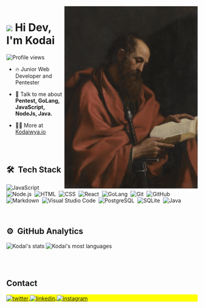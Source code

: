 <img align="right" height="480em" src="./assets/Apostolo_Paulo.jpg"/>
<h1 align="left"><img src="https://raw.githubusercontent.com/kaueMarques/kaueMarques/master/hi.gif" height="30px"> Hi Dev, I'm Kodai </h1>
<p align="left"> <img src="https://komarev.com/ghpvc/?username=Kodaiwya&color=red" alt="Profile views" /> </p>

- 🔥 Junior Web Developer and Pentester

- 💬 Talk to me about **Pentest, GoLang, JavaScript, NodeJs, Java.**

- 👨‍💻 More at [Kodaiwya.io](https://Kodaiwya.github.io)

<br><br>

## 🛠 &nbsp;Tech Stack

![JavaScript](https://img.shields.io/badge/-JavaScript-05122A?style=flat&logo=javascript)&nbsp;
![Node.js](https://img.shields.io/badge/-Node.js-05122A?style=flat&logo=node.js)&nbsp;
![HTML](https://img.shields.io/badge/-HTML-05122A?style=flat&logo=HTML5)&nbsp;
![CSS](https://img.shields.io/badge/-CSS-05122A?style=flat&logo=CSS3&logoColor=1572B6)&nbsp;
![React](https://img.shields.io/badge/-React-05122A?style=flat&logo=react)&nbsp;
![GoLang](https://img.shields.io/badge/-GoLang-05122A?style=flat&logo=go)&nbsp;
![Git](https://img.shields.io/badge/-Git-05122A?style=flat&logo=git)&nbsp;
![GitHub](https://img.shields.io/badge/-GitHub-05122A?style=flat&logo=github)&nbsp;
![Markdown](https://img.shields.io/badge/-Markdown-05122A?style=flat&logo=markdown&logoColor=5C4033)&nbsp;
![Visual Studio Code](https://img.shields.io/badge/-Visual%20Studio%20Code-05122A?style=flat&logo=visual-studio-code&logoColor=007ACC)&nbsp;
![PostgreSQL](https://img.shields.io/badge/-PostgreSQL-05122A?style=flat&logo=postgresql)&nbsp;
![SQLite](https://img.shields.io/badge/-SQLite-05122A?style=flat&logo=sqlite)&nbsp;
![Java](https://img.shields.io/badge/-Java-05122A?style=flat&logo=oracle)&nbsp;

<br>

## ⚙️ &nbsp;GitHub Analytics

<p align="left">
<img width="530em" src="https://github-readme-stats.vercel.app/api?username=Kodaiwya&show_icons=true&theme=vision-friendly-dark" alt="Kodai's stats"/>
<img width="530em" src="https://github-readme-stats.vercel.app/api/top-langs/?username=Kodaiwya&layout=compact&theme=vision-friendly-dark" alt="Kodai's most languages"/>
</p>

<br><br>

## Contact

<p align="left" style="background:yellow">
<a href="https://twitter.com/Kodaiwya" target="_blank">
  <img align="center" src="https://img.shields.io/badge/-Kodaiwya-05122A?style=flat&logo=twitter" alt="twitter"/>  
</a>
<a href="https://www.linkedin.com/in/Kodaiwya" target="_blank">
  <img align="center" src="https://img.shields.io/badge/-Kodaiwya-05122A?style=flat&logo=linkedin" alt="linkedin"/>
</a>
<a href="https://instagram.com/Kodaiwya" target="_blank">
 <img align="center" src="https://img.shields.io/badge/-Kodaiwya-05122A?style=flat&logo=instagram" alt="instagram"/>
</a>
</p>
